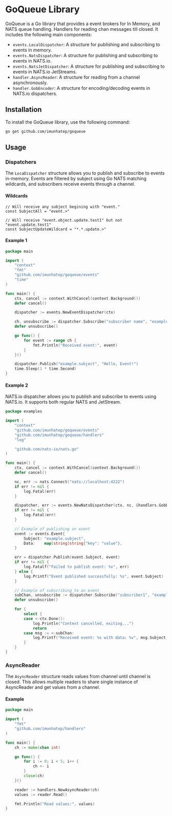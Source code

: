# GoQueue Library

GoQueue is a Go library that provides a event brokers for In Memory, and NATS queue handling. Handlers for reading chan messages till closed. It includes the following main components:
- `events.LocalDispatcher`: A structure for publishing and subscribing to events in memory.
- `events.NatsDispatcher`: A structure for publishing and subscribing to events in NATS.io.
- `events.NatsJetDispatcher`: A structure for publishing and subscribing to events in NATS.io JetStreams.
- `handler.AsyncReader`: A structure for reading from a channel asynchronously.
- `handler.GobEncoder`: A structure for encoding/decoding events in NATS.io dispatchers.

## Installation

To install the GoQueue library, use the following command:

```sh
go get github.com/imunhatep/goqueue
```

## Usage

### Dispatchers

The `LocaDispatcher` structure allows you to publish and subscribe to events in-memory. Events are filtered by subject using Go NATS matching wildcards, and subscribers receive events through a channel.

#### Wildcards
```
// Will receive any subject begining with "event."
const SubjectAll = "event.>"

// Will receive "event.object.update.test1" but not "event.update.test1"  
const SubjectUpdateWildcard = "*.*.update.>"
```

#### Example 1

```go
package main

import (
	"context"
	"fmt"
	"github.com/imunhatep/goqueue/events"
	"time"
)

func main() {
	ctx, cancel := context.WithCancel(context.Background())
	defer cancel()

	dispatcher := events.NewEventDispatcher(ctx)

	ch, unsubscribe := dispatcher.Subscribe("subscriber name", "example.subject")
	defer unsubscribe()

	go func() {
		for event := range ch {
			fmt.Println("Received event:", event)
		}
	}()

	dispatcher.Publish("example.subject", "Hello, Event!")
	time.Sleep(1 * time.Second)
}
```

#### Example 2

NATS.io dispatcher allows you to publish and subscribe to events using NATS.io. It supports both regular NATS and JetStream.

```go
package examples

import (
	"context"
	"github.com/imunhatep/goqueue/events"
	"github.com/imunhatep/goqueue/handlers"
	"log"

	"github.com/nats-io/nats.go"
)

func main() {
	ctx, cancel := context.WithCancel(context.Background())
	defer cancel()

	nc, err := nats.Connect("nats://localhost:4222")
	if err != nil {
		log.Fatal(err)
	}

	dispatcher, err := events.NewNatsDispatcher(ctx, nc, &handlers.GobEncoder{})
	if err != nil {
		log.Fatal(err)
	}

	// Example of publishing an event
	event := events.Event{
		Subject: "example.subject",
		Data:    map[string]string{"key": "value"},
	}

	err = dispatcher.Publish(event.Subject, event)
	if err != nil {
		log.Fatalf("Failed to publish event: %v", err)
	} else {
		log.Printf("Event published successfully: %s", event.Subject)
	}

	// Example of subscribing to an event
	subChan, unsubscribe := dispatcher.Subscribe("subscriber1", "example.subject")
	defer unsubscribe()

	for {
		select {
		case <-ctx.Done():
			log.Println("Context cancelled, exiting...")
			return
		case msg := <-subChan:
			log.Printf("Received event: %s with data: %v", msg.Subject, msg.Data)
		}
	}
}

````

### AsyncReader
The `AsyncReader` structure reads values from channel until channel is closed. This allows multiple readers to share single instance of AsyncReader and get values from a channel.   

#### Example

```go
package main

import (
	"fmt"
	"github.com/imunhatep/handlers"
)

func main() {
	ch := make(chan int)

	go func() {
		for i := 0; i < 5; i++ {
			ch <- i
		}
		close(ch)
	}()

	reader := handlers.NewAsyncReader(ch)
	values := reader.Read()

	fmt.Println("Read values:", values)
}
```
